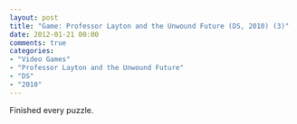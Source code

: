 ```yaml
---
layout: post
title: "Game: Professor Layton and the Unwound Future (DS, 2010) (3)"
date: 2012-01-21 00:00
comments: true
categories:
- "Video Games"
- "Professor Layton and the Unwound Future"
- "DS"
- "2010"
---
```


Finished every puzzle.
